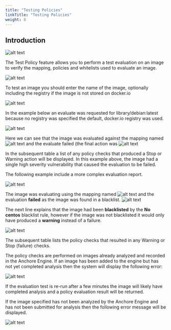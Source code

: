 ```yaml
---
title: "Testing Policies"
linkTitle: "Testing Policies"
weight: 8
---
```


## Introduction

![alt text](/TestBundleLogo.jpeg)

The Test Policy feature allows you to perform a test evaluation on an image to verify the mapping, policies and whitelists used to evaluate an image.

![alt text](/TestPolicyTab.png)

To test an image you should enter the name of the image, optionally including the registry if the image is not stored on docker.io

![alt text](/TestImage.png)

In the example below an evaluate was requested for library/debian:latest because no registry was specified the default, docker.io registry was used.

![alt text](/TestedImage.png)


Here we can see that the image was evaluated against the mapping named ![alt text](/DefaultMapping.jpeg) and  the evaluate failed (the final action was ![alt text](/Stop.jpeg)

In the subsequent table a list of any policy checks that produced a Stop or Warning action will be displayed. In this example above, the image had a single high severity vulnerability that caused the evaluation to be failed.

The following example include a more complex evaluation report.

![alt text](/TestedImageComplex.jpeg)

The image was evaluating using the mapping named ![alt text](/default.jpeg) and the evaluation **failed** as the image was found in a blacklist. ![alt text](/StopBlacklisted.jpeg)

The next line explains that the image had been **blacklisted** by the **No centos** blacklist rule, however if the image was not blacklisted it would only have produced a **warning** instead of a failure. 

![alt text](/TestImageNote.jpeg)

The subsequent table lists the policy checks that resulted in any Warning or Stop (failure) checks.

The policy checks are performed on images already analyzed and recorded in the Anchore Engine. If an image has been added to the engine but has not yet completed analysis then the system will display the following error: 

![alt text](/ImageUndergoingAnalysis.png)

If the evaluation test is re-run after a few minutes the image will likely have completed analysis and a policy evaluation result will be returned.

If the image specified has not been analyzed by the Anchore Engine and has not been submitted for analysis then the following error message will be displayed.

![alt text](/SorryUnableToLocateImage.png)

